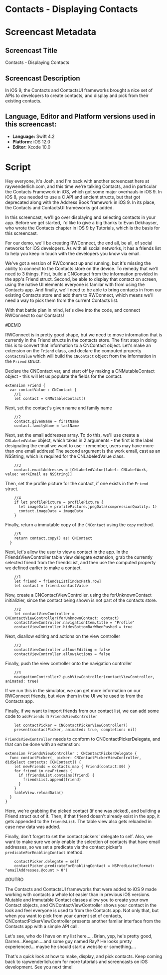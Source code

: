 # Contacts - Displaying Contacts


# Screencast Metadata

## Screencast Title

Contacts - Displaying Contacts

## Screencast Description

In iOS 9, the Contacts and ContactsUI frameworks brought a nice set of APIs to developers to create contacts, and display and pick from their existing contacts.   

## Language, Editor and Platform versions used in this screencast:

* **Language:** Swift 4.2
* **Platform:** iOS 12.0
* **Editor**: Xcode 10.0


# Script

Hey everyone, it's Josh, and I'm back with another screencast here at raywenderlich.com, and this time we're talking Contacts, and in particular the Contacts Framework in iOS, which got some major overhauls in iOS 9.  In iOS 8, you needed to use a C API and ancient structs, but that got deprecated along with the Address Book framework in iOS 9.  In its place, the Contacts and ContactsUI frameworks got added.  

In this screencast, we'll go over displaying and selecting contacts in your app. Before we get started, I'd like to give a big thanks to Evan Dekhayser, who wrote the Contacts chapter in iOS 9 by Tutorials, which is the basis for this screencast.  

For our demo, we'll be creating RWConnect, the end all, be all, of social networks for iOS developers.  As with all social networks, it has a friends list to help you keep in touch with the developers you know via email.  

We've got a version of RWConnect up and running, but it's missing the ability to connect to the Contacts store on the device.  To remedy that we'll need to 3 things.  First, build a CNContact from the information provided in the app's Friend struct.  Second, be able to display that contact on screen, using the native UI elements everyone is familar with from using the Contacts app.  And finally, we'll need to be able to bring contacts in from our existing Contacts store and add them to RWConnect, which means we'll need a way to pick them from the current Contacts list.  

With that battle plan in mind, let's dive into the code, and connect RWConnect to our Contacts!


#DEMO

RWConnect is in pretty good shape, but we need to move information that is currently in the Friend structs in the contacts store.  The first step in doing this is to convert that information to a CNContact object.  Let's make an extension on the `Friend` class, and declare the computed property `contactValue` which will build the `CNContact` object from the information in the `Friend` struct.  

Declare the CNContact var, and start off by making a CNMutableContact object - this will let us populate the fields for the contact. 

```
extension Friend {
  var contactValue : CNContact {
    //1
    let contact = CNMutableContact()
```
Next, set the contact's given name and family name

```
    //2
    contact.givenName = firstName
    contact.familyName = lastName
```

Next, set the email addresses array.  To do this, we'll use create a `CNLabeledValue` object, which takes in 2 arguments - the first is the label designating the email we want to use - remember, users may have more than one email address!  The second argument is the work email, cast as an NSString, which is required for the CNLabeledValue class.  

```
    //3
    contact.emailAddresses = [CNLabeledValue(label: CNLabelWork, value: workEmail as NSString)]
```

Then, set the profile picture for the contact, if one exists in the `Friend` struct.  

```
    //4
    if let profilePicture = profilePicture {
      let imageData = profilePicture.jpegData(compressionQuality: 1)
      contact.imageData = imageData
    }
```

Finally, return a immutable copy of the `CNContact` using the `copy` method.

```
    //5
    return contact.copy() as! CNContact
  }
```

Next, let's allow the user to view a contact in the app.  In the FriendsViewController table view delegate extension, grab the currently selected friend from the friendsList, and then use the computed property we defined earlier to make a contact.  

```
	//1
    let friend = friendsList[indexPath.row]
    let contact = friend.contactValue
```
Now, create a CNContactViewController, using the forUnknownContact initializier, since the contact being shown is not part of the contacts store.  
    
```
    //2
    let contactViewController = CNContactViewController(forUnknownContact: contact)
    contactViewController.navigationItem.title = "Profile"
    contactViewController.hidesBottomBarWhenPushed = true
```

Next, disallow editing and actions on the view controller

```
    //3
    contactViewController.allowsEditing = false
    contactViewController.allowsActions = false
```
Finally, push the view controller onto the navigation controller

```
    //4
    navigationController?.pushViewController(contactViewController, animated: true)
```

If we run this in the simulator, we can get more information on our RWConnect friends, but view them in the UI we're used to from the Contacts app.  


Finally, if we want to import friends from our contact list, we can add some code to `addFriends` in `FriendsViewController`

```
	let contactPicker = CNContactPickerViewController()
    present(contactPicker, animated: true, completion: nil)
``` 

`FriendsViewController` needs to conform to CNContactPickerDelegate, and that can be done with an extenstion:

```
extension FriendsViewController : CNContactPickerDelegate {
  func contactPicker(_ picker: CNContactPickerViewController, didSelect contacts: [CNContact]) {
    let newFriends = contacts.map { Friend(contact:$0) }
    for friend in newFriends {
      if !friendsList.contains(friend) {
        friendsList.append(friend)
      }
    }
    tableView.reloadData()
  }
}
```

Here, we're grabbing the picked contact (if one was picked), and building a Friend struct out of it.  Then, if that friend doesn't already exist in the app, it gets appended to the `friendsList`.  The table view also gets reloaded in case new data was added.  

Finally, don't forget to set the contact pickers' delegate to self.  Also, we want to make sure we only enable the selection of contacts that have email addresses, so we set a predicate via the contact picker's `predicateForEnablingContact` method.  

```
    contactPicker.delegate = self
    contactPicker.predicateForEnablingContact = NSPredicate(format: "emailAddresses.@count > 0")
```

#OUTRO

The Contacts and ContactsUI frameworks that were added to iOS 9 made working with contacts a whole lot easier than in previous iOS versions.  Mutable and Immutable Contact classes allow you to create your own Contact objects, and CNContactViewController shows your contact in the look and feel everyone is used to from the Contacts app.  Not only that, but when you want to pick from your current set of contacts, CNContactPickerViewController presents another familar interface from the Contacts app with a simple API call.  

Let's see, who do I have on my list here..... Brian, yep, he's pretty good, Darren...Keegan....and some guy named Ray?  He looks pretty experienced... maybe he should start a website or something....

That's a quick look at how to make, display, and pick contacts.  Keep coming back to raywenderlich.com for more tutorials and screencasts on iOS development.   See you next time!  